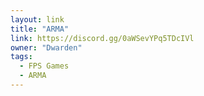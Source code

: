 ```yaml
---
layout: link
title: "ARMA"
link: https://discord.gg/0aWSevYPq5TDcIVl
owner: "Dwarden"
tags: 
  - FPS Games
  - ARMA
---
```

